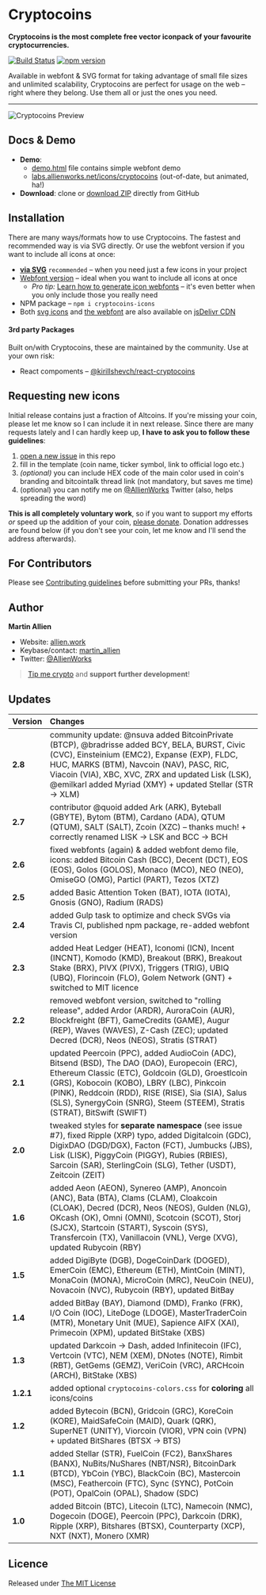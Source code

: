 # Cryptocoins

**Cryptocoins is the most complete free vector iconpack of your favourite cryptocurrencies.**

[![Build Status](https://travis-ci.org/allienworks/cryptocoins.svg?branch=master)](https://travis-ci.org/allienworks/cryptocoins)
[![npm version](https://badge.fury.io/js/cryptocoins-icons.svg)](https://badge.fury.io/js/cryptocoins-icons)

Available in webfont & SVG format for taking advantage of small file sizes and unlimited scalability, Cryptocoins are perfect for usage on the web – right where they belong. Use them all or just the ones you need.

----

![Cryptocoins Preview](cryptocoins-preview.png)

## Docs & Demo

* **Demo**:
    - [demo.html](demo.html) file contains simple webfont demo
    - [labs.allienworks.net/icons/cryptocoins](http://labs.allienworks.net/icons/cryptocoins) (out-of-date, but animated, ha!)
* **Download**: clone or [download ZIP](https://github.com/allienworks/cryptocoins/archive/master.zip) directly from GitHub


## Installation

There are many ways/formats how to use Cryptocoins. The fastest and recommended way is via SVG directly. Or use the webfont version if you want to include all icons at once:

* **[via SVG](https://github.com/allienworks/cryptocoins/wiki/SVG-version)** `recommended` – when you need just a few icons in your project
* [Webfont version](https://github.com/allienworks/cryptocoins/wiki/Webfont-version) – ideal when you want to include all icons at once
    - _Pro tip:_ [Learn how to generate icon webfonts](https://allien.work/blog/howto-generate-icon-webfont) – it's even better when you only include those you really need
* NPM package – `npm i cryptocoins-icons`
* Both [svg icons](https://www.jsdelivr.com/package/npm/cryptocoins-icons?path=SVG) and [the webfont](https://www.jsdelivr.com/package/npm/cryptocoins-icons?path=webfont) are also available on [jsDelivr CDN](https://www.jsdelivr.com/package/npm/cryptocoins-icons)

#### 3rd party Packages

Built on/with Cryptocoins, these are maintained by the community. Use at your own risk:

* React compoments – [@kirillshevch/react-cryptocoins](https://github.com/kirillshevch/react-cryptocoins)


## Requesting new icons

Initial release contains just a fraction of Altcoins. If you're missing your coin, please let me know so I can include it in next release. Since there are many requests lately and I can hardly keep up, **I have to ask you to follow these guidelines**:

1. [open a new issue](https://github.com/allienworks/cryptocoins/issues/new) in this repo
2. fill in the template (coin name, ticker symbol, link to official logo etc.)
3. _(optional)_ you can include HEX code of the main color used in coin's branding and bitcointalk thread link (not mandatory, but saves me time)
4. (optional) you can notify me on [@AllienWorks](https://twitter.com/AllienWorks) Twitter (also, helps spreading the word)

**This is all completely voluntary work**, so if you want to support my efforts _or_ speed up the addition of your coin, [please donate](https://allien.work/donate). Donation addresses are found below (if you don't see your coin, let me know and I'll send the address afterwards).


## For Contributors

Please see [Contributing guidelines](CONTRIBUTING.md) before submitting your PRs, thanks!


## Author

**Martin Allien**

* Website: [allien.work](https://allien.work)
* Keybase/contact: [martin_allien](https://keybase.io/martin_allien)
* Twitter: [@AllienWorks](https://twitter.com/AllienWorks)

> [Tip me crypto](https://allien.work/donate) and **support further development**!


## Updates

| Version | Changes |
| :------ | :------ |
| **2.8** | community update: @nsuva added BitcoinPrivate (BTCP), @bradrisse added BCY, BELA, BURST, Civic (CVC), Einsteinium (EMC2), Expanse (EXP), FLDC, HUC, MARKS (BTM), Navcoin (NAV), PASC, RIC, Viacoin (VIA), XBC, XVC, ZRX and updated Lisk (LSK), @emilkarl added Myriad (XMY) + updated Stellar (STR → XLM) |
| **2.7** | contributor @quoid added Ark (ARK), Byteball (GBYTE), Bytom (BTM), Cardano (ADA), QTUM (QTUM), SALT (SALT), Zcoin (XZC) – thanks much! + correctly renamed LISK → LSK and BCC → BCH |
| **2.6** | fixed webfonts (again) & added webfont demo file, icons: added Bitcoin Cash (BCC), Decent (DCT), EOS (EOS), Golos (GOLOS), Monaco (MCO), NEO (NEO), OmiseGO (OMG), Particl (PART), Tezos (XTZ) |
| **2.5** | added Basic Attention Token (BAT), IOTA (IOTA), Gnosis (GNO), Radium (RADS) |
| **2.4** | added Gulp task to optimize and check SVGs via Travis CI, published npm package, re-added webfont version |
| **2.3** | added Heat Ledger (HEAT), Iconomi (ICN), Incent (INCNT), Komodo (KMD), Breakout (BRK), Breakout Stake (BRX), PIVX (PIVX), Triggers (TRIG), UBIQ (UBQ), Florincoin (FLO), Golem Network (GNT) + switched to MIT licence |
| **2.2** | removed webfont version, switched to "rolling release", added Ardor (ARDR), AuroraCoin (AUR), Blockfreight (BFT), GameCredits (GAME), Augur (REP), Waves (WAVES), Z-Cash (ZEC); updated Decred (DCR), Neos (NEOS), Stratis (STRAT) |
| **2.1** | updated Peercoin (PPC), added AudioCoin (ADC), Bitsend (BSD), The DAO (DAO), Europecoin (ERC), Ethereum Classic (ETC), Goldcoin (GLD), Groestlcoin (GRS), Kobocoin (KOBO), LBRY (LBC), Pinkcoin (PINK), Reddcoin (RDD), RISE (RISE), Sia (SIA), Salus (SLS), SynergyCoin (SNRG), Steem (STEEM), Stratis (STRAT), BitSwift (SWIFT) |
| **2.0** | tweaked styles for **separate namespace** (see issue #7), fixed Ripple (XRP) typo, added Digitalcoin (GDC), DigixDAO (DGD/DGX), Facton (FCT), Jumbucks (JBS), Lisk (LISK), PiggyCoin (PIGGY), Rubies (RBIES), Sarcoin (SAR), SterlingCoin (SLG), Tether (USDT), Zeitcoin (ZEIT) |
| **1.6** | added Aeon (AEON), Synereo (AMP), Anoncoin (ANC), Bata (BTA), Clams (CLAM), Cloakcoin (CLOAK), Decred (DCR), Neos (NEOS), Gulden (NLG), OKcash (OK), Omni (OMNI), Scotcoin (SCOT), Storj (SJCX), Startcoin (START), Syscoin (SYS), Transfercoin (TX), Vanillacoin (VNL), Verge (XVG), updated Rubycoin (RBY) |
| **1.5** | added DigiByte (DGB), DogeCoinDark (DOGED), EmerCoin (EMC), Ethereum (ETH), MintCoin (MINT), MonaCoin (MONA), MicroCoin (MRC), NeuCoin (NEU), Novacoin (NVC), Rubycoin (RBY), updated BitBay |
| **1.4** | added BitBay (BAY), Diamond (DMD), Franko (FRK), I/O Coin (IOC), LiteDoge (LDOGE), MasterTraderCoin (MTR), Monetary Unit (MUE), Sapience AIFX (XAI), Primecoin (XPM), updated BitStake (XBS) |
| **1.3** | updated Darkcoin → Dash, added Infinitecoin (IFC), Vertcoin (VTC), NEM (XEM), DNotes (NOTE), Rimbit (RBT), GetGems (GEMZ), VeriCoin (VRC), ARCHcoin (ARCH), BitStake (XBS) |
| **1.2.1** | added optional `cryptocoins-colors.css` for **coloring** all icons/coins |
| **1.2** | added Bytecoin (BCN), Gridcoin (GRC), KoreCoin (KORE), MaidSafeCoin (MAID), Quark (QRK), SuperNET (UNITY), Viorcoin (VIOR), VPN coin (VPN) + updated BitShares (BTSX → BTS) |
| **1.1** | added Stellar (STR), FuelCoin (FC2), BanxShares (BANX), NuBits/NuShares (NBT/NSR), BitcoinDark (BTCD), YbCoin (YBC), BlackCoin (BC), Mastercoin (MSC), Feathercoin (FTC), Sync (SYNC), PotCoin (POT), OpalCoin (OPAL), Shadow (SDC) |
| **1.0** | added Bitcoin (BTC), Litecoin (LTC), Namecoin (NMC), Dogecoin (DOGE), Peercoin (PPC), Darkcoin (DRK), Ripple (XRP), Bitshares (BTSX), Counterparty (XCP), NXT (NXT), Monero (XMR) |


## Licence

Released under [The MIT License](LICENCE)
